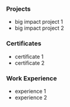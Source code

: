 
### Projects
- big impact project 1
- big impact project 2
### Certificates
- certificate 1
- certificate 2
### Work Experience
- experience 1
- experience 2
  
  
